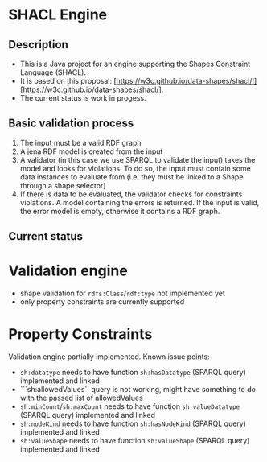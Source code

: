 # SHACL Engine

## Description ##
* This is a Java project for an engine supporting the Shapes Constraint Language (SHACL). 
* It is based on this proposal: [https://w3c.github.io/data-shapes/shacl/!][https://w3c.github.io/data-shapes/shacl/]. 
* The current status is work in progess.

## Basic validation process ##
1. The input must be a valid RDF graph
2. A jena RDF model is created from the input
3. A validator (in this case we use SPARQL to validate the input) takes the model and looks for violations. To do so, the input must contain some data instances to evaluate from (i.e. they must be linked to a Shape through a shape selector)
4. If there is data to be evaluated, the validator checks for constraints violations. A model containing the errors is returned. If the input is valid, the error model is empty, otherwise it contains a RDF graph.

## Current status ##
# Validation engine #
* shape validation for ```rdfs:Class```/```rdf:type``` not implemented yet
* only property constraints are currently supported

# Property Constraints #
Validation engine partially implemented. Known issue points:
* ```sh:datatype``` needs to have function ```sh:hasDatatype``` (SPARQL query) implemented and linked
* ```sh:allowedValues`` query is not working, might have something to do with the passed list of allowedValues
* ```sh:minCount```/```sh:maxCount``` needs to have function ```sh:valueDatatype``` (SPARQL query) implemented and linked
* ```sh:nodeKind``` needs to have function ```sh:hasNodeKind``` (SPARQL query) implemented and linked
* ```sh:valueShape``` needs to have function ```sh:valueShape``` (SPARQL query) implemented and linked